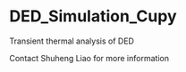 # DED_Simulation_Cupy

Transient thermal analysis of DED 

Contact Shuheng Liao for more information
